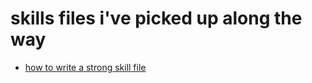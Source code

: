 # skills files i've picked up along the way
* [how to write a strong skill file](skill-files/how-to-write-a-strong-skill-file.md)
